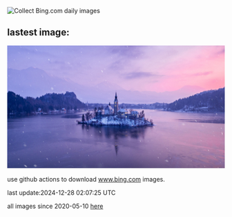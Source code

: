 ![Collect Bing.com daily images](https://github.com/counter2015/bing-daily-images/workflows/Collect%20Bing.com%20daily%20images/badge.svg)
## lastest image:
![](images/img.jpg)

use github actions to download www.bing.com images.

last update:2024-12-28 02:07:25 UTC

all images since 2020-05-10 [here](https://github.com/counter2015/bing-daily-images/tree/master/images) 
